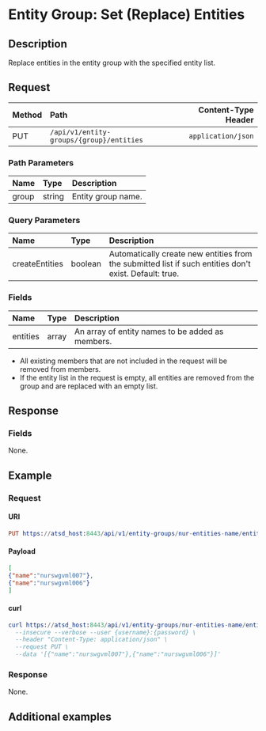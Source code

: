# Entity Group: Set (Replace) Entities

## Description

Replace entities in the entity group with the specified entity list.

## Request

| **Method** | **Path** | **Content-Type Header**|
|:---|:---|---:|
| PUT | `/api/v1/entity-groups/{group}/entities` | `application/json` |

### Path Parameters 

|**Name**|**Type**|**Description**|
|:---|:---|:---|
| group |string|Entity group name.|

### Query Parameters 

|**Name**|**Type**|**Description**|
|:---|:---|:---|
| createEntities | boolean | Automatically create new entities from the submitted list if such entities don't exist. Default: true. |

### Fields

|**Name**|**Type**|**Description**|
|:---|:---|:---|
| entities | array | An array of entity names to be added as members. |

* All existing members that are not included in the request will be removed from members.
* If the entity list in the request is empty, all entities are removed from the group and are replaced with an empty list.

## Response

### Fields

None.

## Example

### Request

#### URI

```elm
PUT https://atsd_host:8443/api/v1/entity-groups/nur-entities-name/entities?createEntities=true
```

#### Payload

```json
[
{"name":"nurswgvml007"},
{"name":"nurswgvml006"}
]
```

#### curl

```elm
curl https://atsd_host:8443/api/v1/entity-groups/nur-entities-name/entities?createEntities=true \
  --insecure --verbose --user {username}:{password} \
  --header "Content-Type: application/json" \
  --request PUT \
  --data '[{"name":"nurswgvml007"},{"name":"nurswgvml006"}]'
  ```
### Response

None.

## Additional examples


